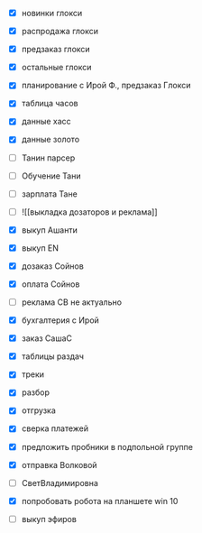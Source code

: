 - [x] новинки глокси
- [x] распродажа глокси
- [x] предзаказ глокси
- [x] остальные глокси
- [x] планирование с Ирой Ф., предзаказ Глокси
- [x] таблица часов
- [x] данные хасс
- [x] данные золото
- [ ] Танин парсер 
- [ ] Обучение Тани
- [ ] зарплата Тане
- [ ] ![[выкладка дозаторов и реклама]]
- [x] выкуп Ашанти
- [x] выкуп ЕN
- [x] дозаказ Сойнов
- [x] оплата Сойнов
- [ ] реклама СВ не актуально
- [x] бухгалтерия с Ирой
- [x] заказ СашаС
- [x] таблицы раздач
- [x] треки
- [x] разбор
- [x] отгрузка
- [x] сверка платежей
- [x] предложить пробники в подпольной группе
- [x] отправка Волковой
- [ ] СветВладимировна
- [x] попробовать робота на планшете win 10
- [ ] выкуп эфиров

